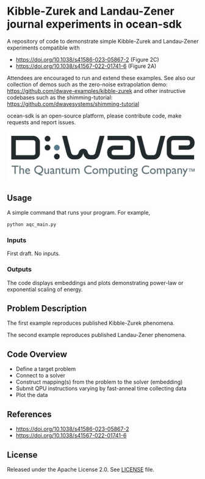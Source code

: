 # Kibble-Zurek and Landau-Zener journal experiments in ocean-sdk

A repository of code to demonstrate simple Kibble-Zurek and Landau-Zener
experiments compatible with

* https://doi.org/10.1038/s41586-023-05867-2 (Figure 2C)
* https://doi.org/10.1038/s41567-022-01741-6 (Figure 2A)

Attendees are encouraged to run and extend these examples. See also our
collection of demos such as the zero-noise extrapolation demo:
https://github.com/dwave-examples/kibble-zurek
and other instructive codebases such as the shimming-tutorial:
https://github.com/dwavesystems/shimming-tutorial

ocean-sdk is an open-source platform, please contribute code, make requests and report issues.

![D-Wave Logo](dwave_logo.png)

## Usage

A simple command that runs your program. For example,

```bash
python aqc_main.py
```

### Inputs
First draft. No inputs.

### Outputs
The code displays embeddings and plots demonstrating power-law or exponential scaling of energy.

## Problem Description 

The first example reproduces published Kibble-Zurek phenomena.

The second example reproduces published Landau-Zener phenomena.

## Code Overview

* Define a target problem
* Connect to a solver
* Construct mapping(s) from the problem to the solver (embedding)
* Submit QPU instructions varying by fast-anneal time collecting data
* Plot the data

## References

* https://doi.org/10.1038/s41586-023-05867-2
* https://doi.org/10.1038/s41567-022-01741-6

## License

Released under the Apache License 2.0. See [LICENSE](LICENSE) file.
